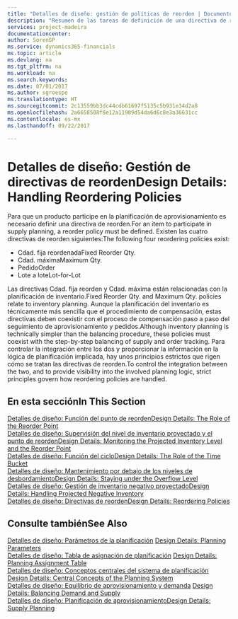 ```yaml
---
title: "Detalles de diseño: gestión de políticas de reorden | Documentos de Microsoft"
description: "Resumen de las tareas de definición de una directiva de reorden de planificación del suministro."
services: project-madeira
documentationcenter: 
author: SorenGP
ms.service: dynamics365-financials
ms.topic: article
ms.devlang: na
ms.tgt_pltfrm: na
ms.workload: na
ms.search.keywords: 
ms.date: 07/01/2017
ms.author: sgroespe
ms.translationtype: HT
ms.sourcegitcommit: 2c13559bb3dc44cdb61697f5135c5b931e34d2a8
ms.openlocfilehash: 2a6658508f8e12a11989d54da6d6c8e3a36631cc
ms.contentlocale: es-mx
ms.lasthandoff: 09/22/2017

---
```

# <a name="design-details-handling-reordering-policies"></a><span data-ttu-id="314e8-103">Detalles de diseño: Gestión de directivas de reorden</span><span class="sxs-lookup"><span data-stu-id="314e8-103">Design Details: Handling Reordering Policies</span></span>
<span data-ttu-id="314e8-104">Para que un producto participe en la planificación de aprovisionamiento es necesario definir una directiva de reorden.</span><span class="sxs-lookup"><span data-stu-id="314e8-104">For an item to participate in supply planning, a reorder policy must be defined.</span></span> <span data-ttu-id="314e8-105">Existen las cuatro directivas de reorden siguientes:</span><span class="sxs-lookup"><span data-stu-id="314e8-105">The following four reordering policies exist:</span></span>  
  
* <span data-ttu-id="314e8-106">Cdad. fija reordenada</span><span class="sxs-lookup"><span data-stu-id="314e8-106">Fixed Reorder Qty.</span></span>  
* <span data-ttu-id="314e8-107">Cdad. máxima</span><span class="sxs-lookup"><span data-stu-id="314e8-107">Maximum Qty.</span></span>  
* <span data-ttu-id="314e8-108">Pedido</span><span class="sxs-lookup"><span data-stu-id="314e8-108">Order</span></span>  
* <span data-ttu-id="314e8-109">Lote a lote</span><span class="sxs-lookup"><span data-stu-id="314e8-109">Lot-for-Lot</span></span>  
  
<span data-ttu-id="314e8-110">Las directivas Cdad. fija reorden y Cdad. máxima están relacionadas con la planificación de inventario.</span><span class="sxs-lookup"><span data-stu-id="314e8-110">Fixed Reorder Qty. and Maximum Qty. policies relate to inventory planning.</span></span> <span data-ttu-id="314e8-111">Aunque la planificación del inventario es técnicamente más sencilla que el procedimiento de compensación, estas directivas deben coexistir con el proceso de compensación paso a paso del seguimiento de aprovisionamiento y pedidos.</span><span class="sxs-lookup"><span data-stu-id="314e8-111">Although inventory planning is technically simpler than the balancing procedure, these policies must coexist with the step-by-step balancing of supply and order tracking.</span></span> <span data-ttu-id="314e8-112">Para controlar la integración entre los dos y proporcionar la información en la lógica de planificación implicada, hay unos principios estrictos que rigen cómo se tratan las directivas de reorden.</span><span class="sxs-lookup"><span data-stu-id="314e8-112">To control the integration between the two, and to provide visibility into the involved planning logic, strict principles govern how reordering policies are handled.</span></span>  
  
## <a name="in-this-section"></a><span data-ttu-id="314e8-113">En esta sección</span><span class="sxs-lookup"><span data-stu-id="314e8-113">In This Section</span></span>  
[<span data-ttu-id="314e8-114">Detalles de diseño: Función del punto de reorden</span><span class="sxs-lookup"><span data-stu-id="314e8-114">Design Details: The Role of the Reorder Point</span></span>](design-details-the-role-of-the-reorder-point.md)  
[<span data-ttu-id="314e8-115">Detalles de diseño: Supervisión del nivel de inventario proyectado y el punto de reorden</span><span class="sxs-lookup"><span data-stu-id="314e8-115">Design Details: Monitoring the Projected Inventory Level and the Reorder Point</span></span>](design-details-monitoring-the-projected-inventory-level-and-the-reorder-point.md)  
[<span data-ttu-id="314e8-116">Detalles de diseño: Función del ciclo</span><span class="sxs-lookup"><span data-stu-id="314e8-116">Design Details: The Role of the Time Bucket</span></span>](design-details-the-role-of-the-time-bucket.md)  
[<span data-ttu-id="314e8-117">Detalles de diseño: Mantenimiento por debajo de los niveles de desbordamiento</span><span class="sxs-lookup"><span data-stu-id="314e8-117">Design Details: Staying under the Overflow Level</span></span>](design-details-staying-under-the-overflow-level.md)  
[<span data-ttu-id="314e8-118">Detalles de diseño: Gestión de inventario negativo proyectado</span><span class="sxs-lookup"><span data-stu-id="314e8-118">Design Details: Handling Projected Negative Inventory</span></span>](design-details-handling-projected-negative-inventory.md)  
[<span data-ttu-id="314e8-119">Detalles de diseño: Directivas de reorden</span><span class="sxs-lookup"><span data-stu-id="314e8-119">Design Details: Reordering Policies</span></span>](design-details-reordering-policies.md)  
  
## <a name="see-also"></a><span data-ttu-id="314e8-120">Consulte también</span><span class="sxs-lookup"><span data-stu-id="314e8-120">See Also</span></span>  
<span data-ttu-id="314e8-121">[Detalles de diseño: Parámetros de la planificación](design-details-planning-parameters.md) </span><span class="sxs-lookup"><span data-stu-id="314e8-121">[Design Details: Planning Parameters](design-details-planning-parameters.md) </span></span>  
<span data-ttu-id="314e8-122">[Detalles de diseño: Tabla de asignación de planificación](design-details-planning-assignment-table.md) </span><span class="sxs-lookup"><span data-stu-id="314e8-122">[Design Details: Planning Assignment Table](design-details-planning-assignment-table.md) </span></span>  
<span data-ttu-id="314e8-123">[Detalles de diseño: Conceptos centrales del sistema de planificación](design-details-central-concepts-of-the-planning-system.md) </span><span class="sxs-lookup"><span data-stu-id="314e8-123">[Design Details: Central Concepts of the Planning System](design-details-central-concepts-of-the-planning-system.md) </span></span>  
<span data-ttu-id="314e8-124">[Detalles de diseño: Equilibrio de aprovisionamiento y demanda](design-details-balancing-demand-and-supply.md) </span><span class="sxs-lookup"><span data-stu-id="314e8-124">[Design Details: Balancing Demand and Supply](design-details-balancing-demand-and-supply.md) </span></span>  
[<span data-ttu-id="314e8-125">Detalles de diseño: Planificación de aprovisionamiento</span><span class="sxs-lookup"><span data-stu-id="314e8-125">Design Details: Supply Planning</span></span>](design-details-supply-planning.md)
